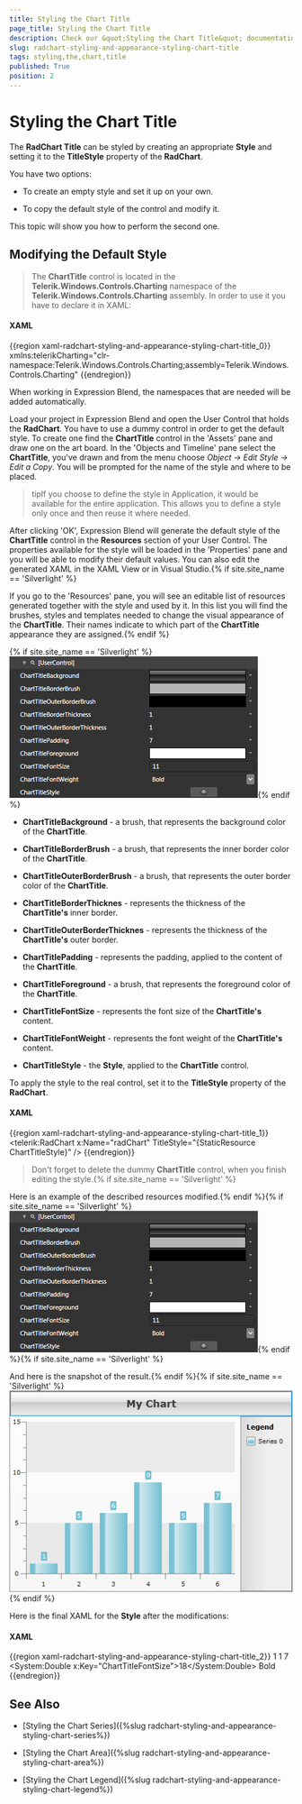 ```yaml
---
title: Styling the Chart Title
page_title: Styling the Chart Title
description: Check our &quot;Styling the Chart Title&quot; documentation article for the RadChart {{ site.framework_name }} control.
slug: radchart-styling-and-appearance-styling-chart-title
tags: styling,the,chart,title
published: True
position: 2
---
```


# Styling the Chart Title



The __RadChart Title__ can be styled by creating an appropriate __Style__ and setting it to the __TitleStyle__ property of the __RadChart__. 

You have two options:

* To create an empty style and set it up on your own.

* To copy the default style of the control and modify it.

This topic will show you how to perform the second one.

## Modifying the Default Style

>The __ChartTitle__ control is located in the __Telerik.Windows.Controls.Charting__ namespace of the __Telerik.Windows.Controls.Charting__ assembly. In order to use it you have to declare it in XAML:

#### __XAML__

{{region xaml-radchart-styling-and-appearance-styling-chart-title_0}}
	xmlns:telerikCharting=&quot;clr-namespace:Telerik.Windows.Controls.Charting;assembly=Telerik.Windows.Controls.Charting&quot;
{{endregion}}



When working in Expression Blend, the namespaces that are needed will be added automatically.

Load your project in Expression Blend and open the User Control that holds the __RadChart__. You have to use a dummy control in order to get the default style. To create one find the __ChartTitle__ control in the 'Assets' pane and draw one on the art board. In the 'Objects and Timeline' pane select the __ChartTitle__, you've drawn and from the menu choose *Object -> Edit Style -> Edit a Copy*. You will be prompted for the name of the style and where to be placed.

>tipIf you choose to define the style in Application, it would be available for the entire application. This allows you to define a style only once and then reuse it where needed.

After clicking 'OK', Expression Blend will generate the default style of the __ChartTitle__ control in the __Resources__ section of your User Control. The properties available for the style will be loaded in the 'Properties' pane and you will be able to modify their default values. You can also edit the generated XAML in the XAML View or in Visual Studio.{% if site.site_name == 'Silverlight' %}

If you go to the 'Resources' pane, you will see an editable list of resources generated together with the style and used by it. In this list you will find the brushes, styles and templates needed to change the visual appearance of the __ChartTitle__. Their names indicate to which part of the __ChartTitle__ appearance they are assigned.{% endif %}

{% if site.site_name == 'Silverlight' %}![](images/RadChart_Styles_and_Templates_Styling_ChartTitle_01.png){% endif %}

* __ChartTitleBackground__ - a brush, that represents the background color of the __ChartTitle__.

* __ChartTitleBorderBrush__ - a brush, that represents the inner border color of the __ChartTitle__.

* __ChartTitleOuterBorderBrush__ - a brush, that represents the outer border color of the __ChartTitle__.

* __ChartTitleBorderThicknes__ - represents the thickness of the __ChartTitle's__ inner border.

* __ChartTitleOuterBorderThicknes__ - represents the thickness of the __ChartTitle's__ outer border.

* __ChartTitlePadding__ - represents the padding, applied to the content of the __ChartTitle__.

* __ChartTitleForeground__ - a brush, that represents the foreground color of the __ChartTitle__.

* __ChartTitleFontSize__ - represents the font size of the __ChartTitle's__ content.

* __ChartTitleFontWeight__ - represents the font weight of the __ChartTitle's__ content.

* __ChartTitleStyle__ - the __Style__, applied to the __ChartTitle__ control.

To apply the style to the real control, set it to the __TitleStyle__ property of the __RadChart__.

#### __XAML__

{{region xaml-radchart-styling-and-appearance-styling-chart-title_1}}
	<telerik:RadChart x:Name="radChart" TitleStyle="{StaticResource ChartTitleStyle}" />
{{endregion}}



>Don't forget to delete the dummy __ChartTitle__ control, when you finish editing the style.{% if site.site_name == 'Silverlight' %}

Here is an example of the described resources modified.{% endif %}{% if site.site_name == 'Silverlight' %}
![](images/RadChart_Styles_and_Templates_Styling_ChartTitle_02.png){% endif %}{% if site.site_name == 'Silverlight' %}

And here is the snapshot of the result.{% endif %}{% if site.site_name == 'Silverlight' %}
![](images/RadChart_Styles_and_Templates_Styling_ChartTitle_03.png){% endif %}

Here is the final XAML for the __Style__ after the modifications:

#### __XAML__

{{region xaml-radchart-styling-and-appearance-styling-chart-title_2}}
	<LinearGradientBrush x:Key="ChartTitleBackground" StartPoint="0.5,0" EndPoint="0.5,1">
	    <GradientStop Offset="1" Color="#FFEDEDED" />
	    <GradientStop Color="White" />
	    <GradientStop Offset="0.42" Color="#FFE5E5E5" />
	    <GradientStop Offset="0.43" Color="#FFCACACA" />
	</LinearGradientBrush>
	<SolidColorBrush x:Key="ChartTitleBorderBrush" Color="#FFB5B5B5" />
	<SolidColorBrush x:Key="ChartTitleOuterBorderBrush" Color="#FF00ADFF" />
	<Thickness x:Key="ChartTitleBorderThickness">1</Thickness>
	<Thickness x:Key="ChartTitleOuterBorderThickness">1</Thickness>
	<Thickness x:Key="ChartTitlePadding">7</Thickness>
	<SolidColorBrush x:Key="ChartTitleForeground" Color="#FF3B3B3B" />
	<System:Double x:Key="ChartTitleFontSize">18</System:Double>
	<FontWeight x:Key="ChartTitleFontWeight">Bold</FontWeight>
	<Style x:Key="ChartTitleStyle" TargetType="telerik:ChartTitle">
	    <Setter Property="HorizontalContentAlignment" Value="Center" />
	    <Setter Property="Background" Value="{StaticResource ChartTitleBackground}" />
	    <Setter Property="BorderBrush" Value="{StaticResource ChartTitleBorderBrush}" />
	    <Setter Property="OuterBorderBrush" Value="{StaticResource ChartTitleOuterBorderBrush}" />
	    <Setter Property="BorderThickness" Value="{StaticResource ChartTitleBorderThickness}" />
	    <Setter Property="OuterBorderThickness" Value="{StaticResource ChartTitleOuterBorderThickness}" />
	    <Setter Property="Padding" Value="{StaticResource ChartTitlePadding}" />
	    <Setter Property="Foreground" Value="{StaticResource ChartTitleForeground}" />
	    <Setter Property="FontSize" Value="{StaticResource ChartTitleFontSize}" />
	    <Setter Property="FontWeight" Value="{StaticResource ChartTitleFontWeight}" />
	    <Setter Property="Template">
	        <Setter.Value>
	            <ControlTemplate TargetType="telerik:ChartTitle">
	                <Border BorderBrush="{TemplateBinding OuterBorderBrush}" BorderThickness="{TemplateBinding OuterBorderThickness}">
	                    <Border Background="{TemplateBinding Background}"
	                            BorderBrush="{TemplateBinding BorderBrush}"
	                            BorderThickness="{TemplateBinding BorderThickness}"
	                            CornerRadius="{TemplateBinding CornerRadius}">
	                        <ContentControl Margin="{TemplateBinding Padding}"
	                                        HorizontalAlignment="{TemplateBinding HorizontalContentAlignment}"
	                                        VerticalAlignment="{TemplateBinding VerticalContentAlignment}"
	                                        Content="{TemplateBinding Content}"
	                                        FontFamily="{TemplateBinding FontFamily}"
	                                        FontSize="{TemplateBinding FontSize}"
	                                        FontStyle="{TemplateBinding FontStyle}"
	                                        FontWeight="{TemplateBinding FontWeight}"
	                                        Foreground="{TemplateBinding Foreground}" />
	                    </Border>
	                </Border>
	            </ControlTemplate>
	        </Setter.Value>
	    </Setter>
	</Style>
{{endregion}}



## See Also

 * [Styling the Chart Series]({%slug radchart-styling-and-appearance-styling-chart-series%})

 * [Styling the Chart Area]({%slug radchart-styling-and-appearance-styling-chart-area%})

 * [Styling the Chart Legend]({%slug radchart-styling-and-appearance-styling-chart-legend%})
